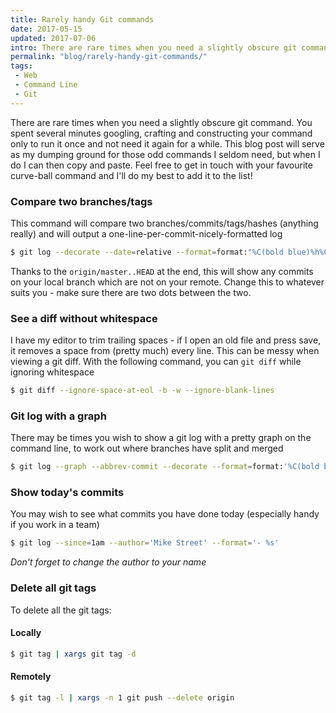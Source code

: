 ```yaml
---
title: Rarely handy Git commands
date: 2017-05-15
updated: 2017-07-06
intro: There are rare times when you need a slightly obscure git command. You spent several minutes googling, crafting and constructing your command only to run it once and not need it again for a while. This blog post will serve as my dumping ground for those odd commands I seldom need, but when I do I can then copy and paste. Feel free to get in touch with your favourite curve-ball command and I'll do my best to add it to the list!
permalink: "blog/rarely-handy-git-commands/"
tags:
 - Web
 - Command Line
 - Git
---
```


There are rare times when you need a slightly obscure git command. You spent several minutes googling, crafting and constructing your command only to run it once and not need it again for a while. This blog post will serve as my dumping ground for those odd commands I seldom need, but when I do I can then copy and paste. Feel free to get in touch with your favourite curve-ball command and I'll do my best to add it to the list!

### Compare two branches/tags

This command will compare two branches/commits/tags/hashes (anything really) and will output a one-line-per-commit-nicely-formatted log

```bash
$ git log --decorate --date=relative --format=format:"%C(bold blue)%h%C(reset) - %C(bold green)(%ar)%C(reset) %C(white)%s%C(reset) %C(dim white)[%an]%C(reset)%C(bold yellow)%d%C(reset)" origin/master..HEAD
```

Thanks to the `origin/master..HEAD` at the end, this will show any commits on your local branch which are not on your remote. Change this to whatever suits you - make sure there are two dots between the two.

### See a diff without whitespace

I have my editor to trim trailing spaces - if I open an old file and press save, it removes a space from (pretty much) every line. This can be messy when viewing a git diff. With the following command, you can `git diff` while ignoring whitespace

```bash
$ git diff --ignore-space-at-eol -b -w --ignore-blank-lines
```

### Git log with a graph

There may be times you wish to show a git log with a pretty graph on the command line, to work out where branches have split and merged

```bash
$ git log --graph --abbrev-commit --decorate --format=format:'%C(bold blue)%h%C(reset) - %C(bold cyan)%aD%C(reset) %C(bold green)(%ar)%C(reset)%C(bold yellow)%d%C(reset)%n''%C(white)%s%C(reset) %C(dim white)- %an%C(reset)' --all
```

### Show today's commits

You may wish to see what commits you have done today (especially handy if you work in a team)

```bash
$ git log --since=1am --author='Mike Street' --format='- %s'
```

_Don't forget to change the author to your name_

### Delete all git tags

To delete all the git tags:

#### Locally

```bash
$ git tag | xargs git tag -d
```

#### Remotely

```bash
$ git tag -l | xargs -n 1 git push --delete origin
```
